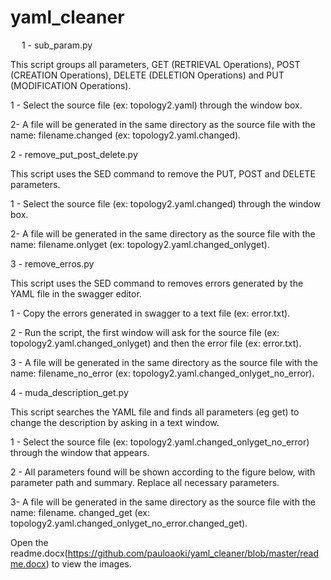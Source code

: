 # yaml_cleaner
 
1 - sub_param.py

This script groups all parameters, GET (RETRIEVAL Operations), POST (CREATION Operations), DELETE (DELETION Operations) and PUT (MODIFICATION Operations).

1 - Select the source file (ex: topology2.yaml) through the window box.

2- A file will be generated in the same directory as the source file with the name: filename.changed (ex: topology2.yaml.changed).


2 - remove_put_post_delete.py

This script uses the SED command to remove the PUT, POST and DELETE parameters.

1 - Select the source file (ex: topology2.yaml.changed) through the window box.

2- A file will be generated in the same directory as the source file with the name: filename.onlyget (ex: topology2.yaml.changed_onlyget).


3 - remove_erros.py

This script uses the SED command to removes errors generated by the YAML file in the swagger editor. 

1 - Copy the errors generated in swagger to a text file (ex: error.txt). 

2 - Run the script, the first window will ask for the source file (ex: topology2.yaml.changed_onlyget) and then the error file (ex: error.txt).

3 - A file will be generated in the same directory as the source file with the name: filename_no_error (ex: topology2.yaml.changed_onlyget_no_error).



4 - muda_description_get.py

This script searches the YAML file and finds all parameters (eg get) to change the description by asking in a text window.

1 - Select the source file (ex: topology2.yaml.changed_onlyget_no_error) through the window that appears.

2 - All parameters found will be shown according to the figure below, with parameter path and summary. Replace all necessary parameters.

3- A file will be generated in the same directory as the source file with the name: filename. changed_get (ex: topology2.yaml.changed_onlyget_no_error.changed_get).


Open the readme.docx(https://github.com/pauloaoki/yaml_cleaner/blob/master/readme.docx) to view the images.
